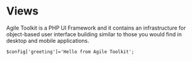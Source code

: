 # Views

Agile Toolkit is a PHP UI Framework and it contains an infrastructure for object-based user interface building similar to those you would find in desktop and mobile applications.    $config['greeting']='Hello from Agile Toolkit';